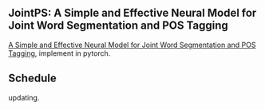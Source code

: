 ## JointPS: A Simple and Effective Neural Model for Joint Word Segmentation and POS Tagging
[A Simple and Effective Neural Model for Joint Word Segmentation and POS Tagging](https://zhangmeishan.github.io/ChineseLexicalProcessing.pdf), implement in pytorch.


## Schedule
updating.